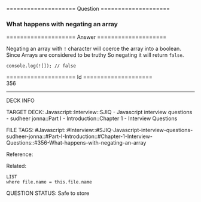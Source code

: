 ==================== Question ====================  

### What happens with negating an array  

==================== Answer ====================  

Negating an array with `!` character will coerce the array into a boolean. Since Arrays are considered to be truthy So negating it will return `false`.

<!-- codeblock-start -->
<pre><code class="hljs language-javascript"><span class="hljs-variable language_">console</span>.<span class="hljs-title function_">log</span>(![]); <span class="hljs-comment">// false</span>
</code></pre>
<!-- codeblock-end -->

==================== Id ====================  
356

---

DECK INFO

TARGET DECK: Javascript::Interview::SJIQ - Javascript interview questions - sudheer jonna::Part I - Introduction::Chapter 1 - Interview Questions

FILE TAGS: #Javascript::#Interview::#SJIQ-Javascript-interview-questions-sudheer-jonna::#Part-I-Introduction::#Chapter-1-Interview-Questions::#356-What-happens-with-negating-an-array

Reference:

Related:

```dataview
LIST
where file.name = this.file.name
```

QUESTION STATUS: Safe to store
